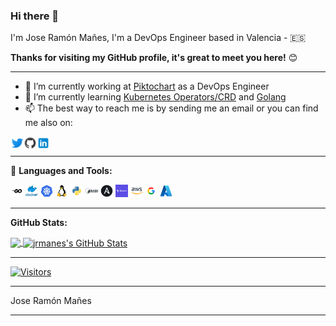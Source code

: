 ### Hi there 👋

I'm Jose Ramón Mañes, I'm a DevOps Engineer based in Valencia - 🇪🇸

**Thanks for visiting my GitHub profile, it's great to meet you here!** 😊

---

- 🔭 I’m currently working at [Piktochart](https://piktochart.com/) as a DevOps Engineer
- 🌱 I’m currently learning [Kubernetes Operators/CRD](https://kubernetes.io/docs/concepts/extend-kubernetes/operator/) and [Golang](http://golang.org/)
- 📫 The best way to reach me is by sending me an email or you can find me also on:

<a href="https://twitter.com/jrmanes_">
  <img align="left" alt="Jose Ramón Mañes | Twitter" width="21px" src="https://raw.githubusercontent.com/jrmanes/jrmanes/main/assets/twitter.png" />
</a>
<a href="https://github.com/jrmanes">
  <img align="left" alt="Jose Ramón Mañes | GitHub" width="21px" src="https://raw.githubusercontent.com/jrmanes/jrmanes/main/assets/github.png" />
</a>
<a href="https://www.linkedin.com/in/joseramonmanesblasco/">
  <img align="left" alt="Jose Ramón Mañes | LinkedIn" width="21px" src="https://raw.githubusercontent.com/jrmanes/jrmanes/main/assets/linkedin.png" />
</a>

<br />

---

🔨 **Languages and Tools:**  

<code><img height="20" src="https://raw.githubusercontent.com/github/explore/80688e429a7d4ef2fca1e82350fe8e3517d3494d/topics/go/go.png"></code>
<code><img height="20" src="https://raw.githubusercontent.com/github/explore/80688e429a7d4ef2fca1e82350fe8e3517d3494d/topics/docker/docker.png"></code>
<code><img height="20" src="https://raw.githubusercontent.com/github/explore/80688e429a7d4ef2fca1e82350fe8e3517d3494d/topics/kubernetes/kubernetes.png"></code>
<code><img height="20" src="https://raw.githubusercontent.com/github/explore/80688e429a7d4ef2fca1e82350fe8e3517d3494d/topics/linux/linux.png"></code>
<code><img height="20" src="https://raw.githubusercontent.com/github/explore/80688e429a7d4ef2fca1e82350fe8e3517d3494d/topics/python/python.png"></code>
<code><img height="20" src="https://raw.githubusercontent.com/github/explore/80688e429a7d4ef2fca1e82350fe8e3517d3494d/topics/bash/bash.png"></code>
<code><img height="20" src="https://raw.githubusercontent.com/github/explore/80688e429a7d4ef2fca1e82350fe8e3517d3494d/topics/ansible/ansible.png"></code>
<code><img height="20" src="https://raw.githubusercontent.com/github/explore/80688e429a7d4ef2fca1e82350fe8e3517d3494d/topics/terraform/terraform.png"></code>
<code><img height="20" src="https://raw.githubusercontent.com/github/explore/80688e429a7d4ef2fca1e82350fe8e3517d3494d/topics/aws/aws.png"></code>
<code><img height="20" src="https://raw.githubusercontent.com/github/explore/80688e429a7d4ef2fca1e82350fe8e3517d3494d/topics/google/google.png"></code>
<code><img height="20" src="https://raw.githubusercontent.com/github/explore/80688e429a7d4ef2fca1e82350fe8e3517d3494d/topics/azure/azure.png"></code>

--- 

**GitHub Stats:**  

<a href="https://github.com/jrmanes/jrmanes">
  <img align="center" src="https://github-readme-stats.vercel.app/api/top-langs/?username=jrmanes&hide=java,html,objective-c&title_color=ffffff&text_color=c9cacc&icon_color=2bbc8a&bg_color=1d1f21" />
</a>

<a href="https://github.com/jrmanes/jrmanes">
  <img align="center" src="https://github-readme-stats.vercel.app/api?username=jrmanes&show_icons=true&line_height=27&count_private=true&title_color=ffffff&text_color=c9cacc&icon_color=2bbc8a&bg_color=1d1f21" alt="jrmanes's GitHub Stats" />
</a>

--- 

[![Visitors](https://visitor-badge.glitch.me/badge?page_id=github/jrmanes)](https://github.com/jrmanes)

---

Jose Ramón Mañes

---